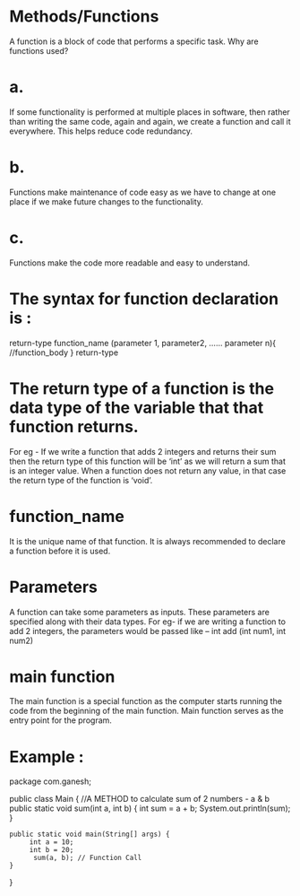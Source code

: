 # Methods/Functions

A function is a block of code that performs a specific task.
Why are functions used?

# a. 
If some functionality is performed at multiple places in software, then rather than writing the same code, again and again, we create a function
and call it everywhere. This helps reduce code redundancy.

# b. 
Functions make maintenance of code easy as we have to change at one place if we make future changes to the functionality.

# c. 
Functions make the code more readable and easy to understand.

# The syntax for function declaration is :
return-type function_name (parameter 1, parameter2, …… parameter n){
//function_body
}
return-type

# The return type of a function is the data type of the variable that that function returns.

For eg - If we write a function that adds 2 integers and returns their sum then the return type of this function will be ‘int’ as we will return a sum that is an integer value.
When a function does not return any value, in that case the return type of the
function is ‘void’.

# function_name

It is the unique name of that function.
It is always recommended to declare a function before it is used.

# Parameters

A function can take some parameters as inputs. These parameters are specified along with their data types.
For eg- if we are writing a function to add 2 integers, the parameters would be passed like – int add (int num1, int num2)

# main function
The main function is a special function as the computer starts running the code from the beginning of the main function. Main function serves as the entry point for the program.

# Example :

package com.ganesh;

public class Main {
    //A METHOD to calculate sum of 2 numbers - a & b
    public static void sum(int a, int b) {
        int sum = a + b;
        System.out.println(sum);
    }

    public static void main(String[] args) {
         int a = 10;
         int b = 20;
          sum(a, b); // Function Call
    }

}
